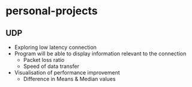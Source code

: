 # personal-projects

## UDP
- Exploring low latency connection
- Program will be able to display information relevant to the connection
    - Packet loss ratio
    - Speed of data transfer
- Visualisation of performance improvement
    - Difference in Means & Median values